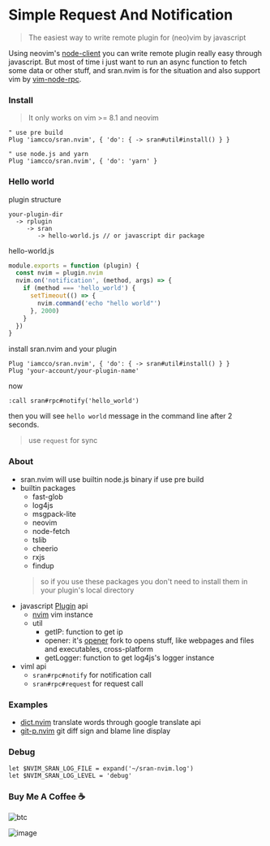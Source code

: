 # Simple Request And Notification

> The easiest way to write remote plugin for (neo)vim by javascript

Using neovim's [node-client](https://github.com/neovim/node-client) you can write remote plugin really easy through javascript.
But most of time i just want to run an async function to fetch some data or other stuff, and sran.nvim is for the situation
and also support vim by [vim-node-rpc](https://github.com/neoclide/vim-node-rpc).

### Install

> It only works on vim >= 8.1 and neovim

```viml
" use pre build
Plug 'iamcco/sran.nvim', { 'do': { -> sran#util#install() } }

" use node.js and yarn
Plug 'iamcco/sran.nvim', { 'do': 'yarn' }
```

### Hello world

plugin structure

```
your-plugin-dir
  -> rplugin
     -> sran
        -> hello-world.js // or javascript dir package
```

hello-world.js

```javascript
module.exports = function (plugin) {
  const nvim = plugin.nvim
  nvim.on('notification', (method, args) => {
    if (method === 'hello_world') {
      setTimeout(() => {
        nvim.command('echo "hello world"')
      }, 2000)
    }
  })
}
```

install sran.nvim and your plugin

```viml
Plug 'iamcco/sran.nvim', { 'do': { -> sran#util#install() } }
Plug 'your-account/your-plugin-name'
```

now

```viml
:call sran#rpc#notify('hello_world')
```

then you will see `hello world` message in the command line after 2 seconds.

> use `request` for sync

### About

- sran.nvim will use builtin node.js binary if use pre build
- builtin packages
  - fast-glob
  - log4js
  - msgpack-lite
  - neovim
  - node-fetch
  - tslib
  - cheerio
  - rxjs
  - findup
  > so if you use these packages you don't need to install them in your plugin's local directory
- javascript [Plugin](https://github.com/iamcco/sran.nvim/blob/8ea143449dd09f1b35b18976ed7c07efa8ca3f42/src/attach/plugin.ts#L6) api
  - [nvim](https://github.com/neovim/node-client) vim instance
  - util
    - getIP: function to get ip
    - opener: it's [opener](https://github.com/domenic/opener) fork to opens stuff, like webpages and files and executables, cross-platform
    - getLogger: function to get log4js's logger instance
- viml api
  - `sran#rpc#notify` for notification call
  - `sran#rpc#request` for request call

### Examples

- [dict.nvim](https://github.com/iamcco/dict.nvim) translate words through google translate api
- [git-p.nvim](https://github.com/iamcco/git-p.nvim) git diff sign and blame line display

### Debug

```viml
let $NVIM_SRAN_LOG_FILE = expand('~/sran-nvim.log')
let $NVIM_SRAN_LOG_LEVEL = 'debug'
```

### Buy Me A Coffee ☕️

![btc](https://img.shields.io/keybase/btc/iamcco.svg?style=popout-square)

![image](https://user-images.githubusercontent.com/5492542/42771079-962216b0-8958-11e8-81c0-520363ce1059.png)
